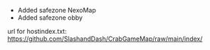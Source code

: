 - Added safezone NexoMap
- Added safezone obby

url for hostindex.txt: https://github.com/SlashandDash/CrabGameMap/raw/main/index/
